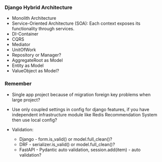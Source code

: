 ### Django Hybrid Architecture

* Monolith Architecture
* Service-Oriented Architecture (SOA): 
Each context exposes its functionality through services.
* DI-Container
* CQRS
* Mediator
* UnitOfWork
* Repository or Manager?
* AggregateRoot as Model
* Entity as Model
* ValueObject as Model?

### Remember

* Single app project because of migration foreign key problems when large project?

* Use only coupled settings in config for django features, if you have 
independent infrastructure module like Redis Recommendation System then 
use local config?

* Validation:
    - Django - form.is_valid() or model.full_clean()?
    - DRF - serializer.is_valid() or model.full_clean()?
    - FastAPI - Pydantic auto validation, session.add(item) - auto validation?

